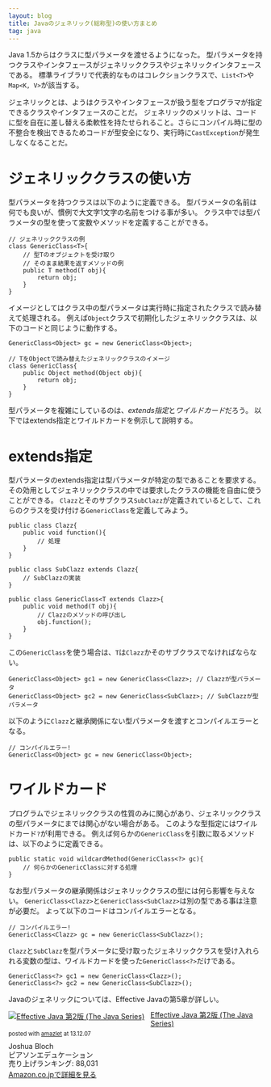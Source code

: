 ```yaml
---
layout: blog
title: Javaのジェネリック(総称型)の使い方まとめ
tag: java
---
```




Java 1.5からはクラスに型パラメータを渡せるようになった。
型パラメータを持つクラスやインタフェースがジェネリッククラスやジェネリックインタフェースである。
標準ライブラリで代表的なものはコレクションクラスで、`List<T>`や`Map<K, V>`が該当する。

ジェネリックとは、ようはクラスやインタフェースが扱う型をプログラマが指定できるクラスやインタフェースのことだ。
ジェネリックのメリットは、コードに型を自在に差し替える柔軟性を持たせられること。さらにコンパイル時に型の不整合を検出できるためコードが型安全になり、実行時に`CastException`が発生しなくなることだ。

# ジェネリッククラスの使い方

型パラメータを持つクラスは以下のように定義できる。
型パラメータの名前は何でも良いが、慣例で大文字1文字の名前をつける事が多い。
クラス中では型パラメータの型を使って変数やメソッドを定義することができる。

~~~~
// ジェネリッククラスの例
class GenericClass<T>{
	// 型Tのオブジェクトを受け取り
	// そのまま結果を返すメソッドの例
	public T method(T obj){
		return obj;
	}
}
~~~~

イメージとしてはクラス中の型パラメータは実行時に指定されたクラスで読み替えて処理される。
例えば`Object`クラスで初期化したジェネリッククラスは、以下のコードと同じように動作する。

~~~~
GenericClass<Object> gc = new GenericClass<Object>;
~~~~

~~~~
// TをObjectで読み替えたジェネリッククラスのイメージ
class GenericClass{
	public Object method(Object obj){
		return obj;
	}
}
~~~~

型パラメータを複雑にしているのは、*extends指定*と*ワイルドカード*だろう。
以下ではextends指定とワイルドカードを例示して説明する。

# extends指定

型パラメータのextends指定は型パラメータが特定の型であることを要求する。
その効用としてジェネリッククラスの中では要求したクラスの機能を自由に使うことができる。
`Clazz`とそのサブクラス`SubClazz`が定義されているとして、これらのクラスを受け付ける`GenericClass`を定義してみよう。

~~~~
public class Clazz{
	public void function(){
		// 処理
	}
}

public class SubClazz extends Clazz{
	// SubClazzの実装
}

public class GenericClass<T extends Clazz>{
	public void method(T obj){
		// Clazzのメソッドの呼び出し
		obj.function();
	}
}
~~~~

この`GenericClass`を使う場合は、`T`は`Clazz`かそのサブクラスでなければならない。

~~~~
GenericClass<Object> gc1 = new GenericClass<Clazz>; // Clazzが型パラメータ
GenericClass<Object> gc2 = new GenericClass<SubClazz>; // SubClazzが型パラメータ
~~~~

以下のように`Clazz`と継承関係にない型パラメータを渡すとコンパイルエラーとなる。

~~~~
// コンパイルエラー!
GenericClass<Object> gc = new GenericClass<Object>; 
~~~~

# ワイルドカード

プログラムでジェネリッククラスの性質のみに関心があり、ジェネリッククラスの型パラメータにまでは関心がない場合がある。
このような型指定にはワイルドカード`?`が利用できる。
例えば何らかの`GenericClass`を引数に取るメソッドは、以下のように定義できる。

~~~~
public static void wildcardMethod(GenericClass<?> gc){
	// 何らかのGenericClassに対する処理
}
~~~~

なお型パラメータの継承関係はジェネリッククラスの型には何ら影響を与えない。
`GenericClass<Clazz>`と`GenericClass<SubClazz>`は別の型である事は注意が必要だ。
よって以下のコードはコンパイルエラーとなる。

~~~~
// コンパイルエラー!
GenericClass<Clazz> gc = new GenericClass<SubClazz>();
~~~~

`Clazz`と`SubClazz`を型パラメータに受け取ったジェネリッククラスを受け入れられる変数の型は、ワイルドカードを使った`GenericClass<?>`だけである。

~~~~
GenericClass<?> gc1 = new GenericClass<Clazz>();
GenericClass<?> gc2 = new GenericClass<SubClazz>();
~~~~

Javaのジェネリックについては、Effective Javaの第5章が詳しい。

<div class="amazlet-box" style="margin-bottom:0px;"><div class="amazlet-image" style="float:left;margin:0px 12px 1px 0px;"><a href="http://www.amazon.co.jp/exec/obidos/ASIN/489471499X/xmisao-22/ref=nosim/" name="amazletlink" target="_blank"><img src="https://images-fe.ssl-images-amazon.com/images/I/51E1m-weAXL._SL160_.jpg" alt="Effective Java 第2版 (The Java Series)" style="border: none;" /></a></div><div class="amazlet-info" style="line-height:120%; margin-bottom: 10px"><div class="amazlet-name" style="margin-bottom:10px;line-height:120%"><a href="http://www.amazon.co.jp/exec/obidos/ASIN/489471499X/xmisao-22/ref=nosim/" name="amazletlink" target="_blank">Effective Java 第2版 (The Java Series)</a><div class="amazlet-powered-date" style="font-size:80%;margin-top:5px;line-height:120%">posted with <a href="http://www.amazlet.com/" title="amazlet" target="_blank">amazlet</a> at 13.12.07</div></div><div class="amazlet-detail">Joshua Bloch <br />ピアソンエデュケーション <br />売り上げランキング: 88,031<br /></div><div class="amazlet-sub-info" style="float: left;"><div class="amazlet-link" style="margin-top: 5px"><a href="http://www.amazon.co.jp/exec/obidos/ASIN/489471499X/xmisao-22/ref=nosim/" name="amazletlink" target="_blank">Amazon.co.jpで詳細を見る</a></div></div></div><div class="amazlet-footer" style="clear: left"></div></div>
